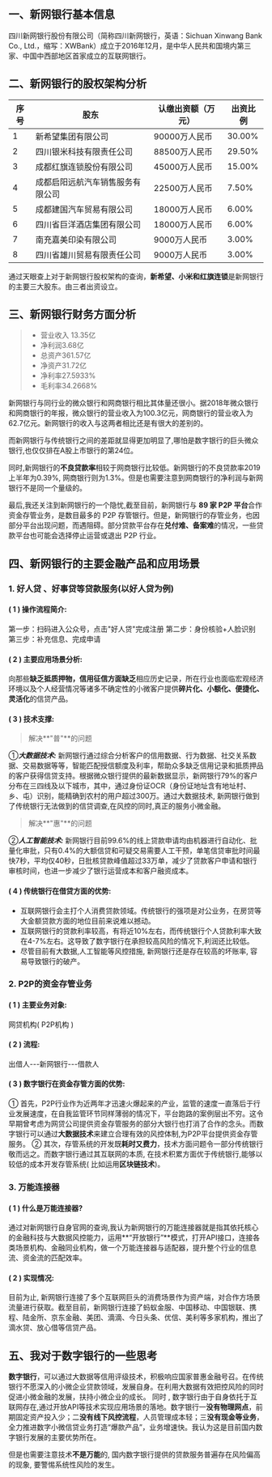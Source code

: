 ## 一、新网银行基本信息  
四川新网银行股份有限公司（简称四川新网银行，英语：Sichuan Xinwang Bank Co., Ltd.，缩写：XWBank）成立于2016年12月，是中华人民共和国境内第三家、中国中西部地区首家成立的互联网银行。

## 二、新网银行的股权架构分析  
| 序号 | 股东 | 认缴出资额（万元）| 出资比例 |
| -- | ----- | ----- | ----- |
| 1 | 新希望集团有限公司 | 90000万人民币 | 30.00% |
| 2 | 四川银米科技有限责任公司 | 88500万人民币 | 29.50% |
| 3 | 成都红旗连锁股份有限公司 | 45000万人民币 | 15.00% |
| 4 | 成都启阳远航汽车销售服务有限公司 | 22500万人民币 | 7.50% |
| 5 | 成都建国汽车贸易有限公司 | 18000万人民币 | 6.00% |
| 6 | 四川省巨洋酒店集团有限公司 | 18000万人民币 | 6.00% | 
| 7 | 南充嘉美印染有限公司 | 9000万人民币 | 3.00% | 
| 8 | 四川省雄川贸易有限责任公司 | 9000万人民币 | 3.00% |   

通过天眼查上对于新网银行股权架构的查询，**新希望、小米和红旗连锁**是新网银行的主要三大股东。由三者出资设立。 
## 三、新网银行财务方面分析
> - 营业收入 13.35亿  
> - 净利润3.68亿
> - 总资产361.57亿
> - 净资产31.72亿  
> - 净利率27.5933%
> - 毛利率34.2668%   
  
新网银行与同行业的微众银行和网商银行相比其体量还很小。据2018年微众银行和网商银行的年报，微众银行的营业收入为100.3亿元，网商银行的营业收入为62.7亿元。新网银行的收入与这两者相比还是有很大的差别的。  

而新网银行与传统银行之间的差距就显得更加明显了,哪怕是数字银行的巨头微众银行,也仅仅排在A股上市银行的第24位。  

同时,新网银行的**不良贷款率**相较于网商银行比较低。新网银行的不良贷款率2019上半年为0.39%, 网商银行则为1.3%。但是也需要注意到网商银行的净利润与新网银行不是同一个量级的。  

最后,我还关注到新网银行的一个隐忧,截至目前，新网银行与 **89 家 P2P 平台**合作资金存管业务，是数目最多的 P2P 存管银行。但是，新网银行的存管业务，也因部分平台出现问题，而遇阻碍。部分贷款平台存在**兑付难、备案难**的情况，一些贷款平台也可能会选择停止运营或退出 P2P 行业。  

## 四、新网银行的主要金融产品和应用场景  
### 1. 好人贷 、好事贷等贷款服务(以好人贷为例)
#### ( 1 ) 操作流程简介:
第一步：扫码进入公众号，点击"好人贷"完成注册
第二步：身份核验+人脸识别
第三步：补充信息、完成申请
#### ( 2 ) 主要应用场景分析:  
向那些**缺乏抵质押物，信用征信方面缺乏**相应历史记录，所在行业也面临宏观经济环境以及个人经营情况等诸多不确定性的小微客户提供**碎片化、小额化、便捷化、灵活化**的信贷产品。  
#### ( 3 ) 技术支撑:   
> 解决**"普"**的问题  

①***大数据技术:*** 新网银行通过综合分析客户的信用数据、行为数据、社交关系数据、交易数据等等，智能匹配授信额度及利率，帮助众多缺乏信用记录和抵质押品的客户获得信贷支持。根据微众银行提供的最新数据显示，新网银行79%的客户分布在三四线及以下城市，其中，通过身份证OCR（身份证地址含有地址村、乡、屯）识别，能精确到农村的用户超过300万。通过大数据技术, 新网银行做到了传统银行无法做到的信贷调查,在风控的同时,真正的服务小微金融。    
> 解决**"惠"**的问题  

②***人工智能技术:*** 新网银行目前99.6%的线上贷款申请均由机器进行自动化、批量化审批，只有0.4%的大额信贷和可疑交易需要人工干预，单笔信贷审批时间最快7秒，平均仅40秒，日批核贷款峰值超过33万单，减少了贷款客户申请和银行审核时间，也进一步减少了银行运营成本和客户融资成本。   

#### ( 4 ) 传统银行在借贷方面的优势:  
- 互联网银行会主打个人消费贷款领域。传统银行的强项是对公业务，在房贷等大金额贷款方面的地位目前来说难以撼动。
- 互联网银行的贷款利率较高，有将近10%左右，而传统银行个人贷款利率大致在4-7%左右。这导致了数字银行在承担较高风险的情况下,利润还比较低。
- 尽管目前有大数据,人工智能等风控措施, 新网银行还是存在较高的坏账率, 容易导致银行的破产。  
### 2. P2P的资金存管业务  
#### ( 1 ) 主要业务对象:  
网贷机构( P2P机构 )  
#### ( 2 ) 流程:  
出借人---新网银行---借款人  
#### ( 3 ) 数字银行在资金存管方面的优势:   
① 首先，P2P行业作为近两年才迅速火爆起来的产业，监管的速度一直落后于行业发展速度，在自我监管环节同样薄弱的情况下，平台跑路的案例层出不穷。这令早期曾考虑为网贷公司提供资金存管服务的部分大银行也打消了合作的念头。而数字银行可以通过**大数据技术**来建立合理有效的风控体制,为P2P平台提供资金存管服务。
② 其次，存管系统的开发既**耗时又费力**，技术方面问题令一部分传统银行敬而远之。而数字银行通过其互联网的本质, 在技术积累方面优于传统银行,能够以较低的成本开发存管系统( 比如运用**区块链技术**)。 
### 3. 万能连接器 
#### ( 1 ) 什么是万能连接器?  
通过对新网银行自身官网的查询,我认为新网银行的万能连接器就是指其依托核心的金融科技与大数据风控能力，运用**“开放银行”**模式，打开API接口，连接各类场景机构、金融同业机构，做一个万能连接器与适配器，提升整个行业的信息流、资金流的匹配效率。
#### ( 2 ) 实现情况:
目前为止, 新网银行连接了多个互联网巨头的消费场景作为资产端，对合作方场景流量进行获取。截至目前，新网银行连接了蚂蚁金服、中国移动、中国银联、携程、陆金所、京东金融、美团、滴滴、今日头条、优信、美利等多家机构，推出了滴水贷、放心借等信贷产品。   
## 五、我对于数字银行的一些思考
**数字银行**，可以通过大数据等信用评级技术，积极响应国家普惠金融号召。在传统银行不愿深入的小微企业贷款领域，发展自身。在利用大数据有效把控风险的同时促进小微金融的发展，扶持小微企业的成长。  同时 , 数字银行由于自身依托于互联网存在,通过开放API等技术实现应用场景的落地。数字银行一**没有物理网点**，前期固定资产投入少；二**没有线下风控流程**，人员管理成本轻；三**没有现金等业务**，全力推进数字小微信贷业务打造“爆款产品”，业务增速快。我认为这是目前国内数字银行发展的主要优势所在。  

但是也需要注意技术**不是万能**的, 国内数字银行提供的贷款服务普遍存在风险偏高的现象, 要警惕系统性风险的发生。  


  
